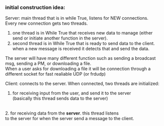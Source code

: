 ### initial construction idea:
Server: main thread that is in while True, listens for NEW connections.<br>
Every new connection gets two threads. <br>
1. one thread is in While True that receives new data to manage (either send or initiate another function in the server).
2. second thread is in While True that is ready to send data to the client.<br>when a new message is received it detects that and send the data.

The server will have many different function such as sending a broadcast msg, sending a PM, or downloading a file. 
<br> When a user asks for downloading a file it will be connection through a different socket for fast realiable UDP (or frdudp)

Client: connects to the server. When connected, two threads are initialized: 
1. for receiving input from the user, and send it to the server <br> 
(basically this thread sends data to the server)
<br>
2. for receiving data from the <b>server</b>. this thread listens <br>
to the server for when the server send a message to the client. 
